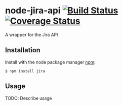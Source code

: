 # node-jira-api [![Build Status](https://travis-ci.org/andypattenden/node-jira-api.svg?branch=master)](https://travis-ci.org/andypattenden/node-jira-api) [![Coverage Status](https://coveralls.io/repos/github/andypattenden/node-jira-api/badge.svg?branch=master)](https://coveralls.io/github/andypattenden/node-jira-api?branch=master)

A wrapper for the Jira API

## Installation

Install with the node package manager [npm](http://npmjs.org):

	$ npm install jira


## Usage

TODO: Describe usage
